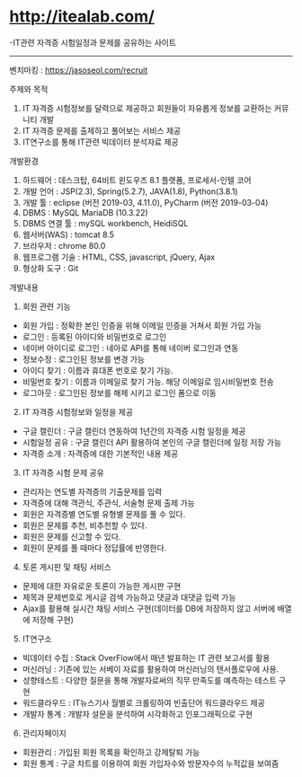 ﻿# http://itealab.com/
-IT관련 자격증 시험일정과 문제를 공유하는 사이트
- - -
벤치마킹 : https://jasoseol.com/recruit

주제와 목적

1. IT 자격증 시험정보를 달력으로 제공하고 회원들이 자유롭게 정보를 교환하는 커뮤니티 개발
2. IT 자격증 문제를 출제하고 풀어보는 서비스 제공
3. IT연구소를 통해 IT관련 빅데이터 분석자료 제공

개발환경

  1. 하드웨어 : 데스크탑, 64비트 윈도우즈 8.1 플랫폼, 프로세서-인텔 코어
  2. 개발 언어 : JSP(2.3), Spring(5.2.7), JAVA(1.8), Python(3.8.1)
  3. 개발 툴 : eclipse (버전 2019-03, 4.11.0), PyCharm (버전 2019-03-04)
  4. DBMS : MySQL MariaDB (10.3.22)
  5. DBMS 연결 툴 : mySQL workbench, HeidiSQL 
  6. 웹서버(WAS) : tomcat 8.5
  7. 브라우저 : chrome 80.0
  8. 웹프로그램 기술 : HTML, CSS, javascript, jQuery, Ajax
  9. 형상화 도구 : Git

개발내용

1. 회원 관련 기능
  - 회원 가입 : 정확한 본인 인증을 위해 이메일 인증을 거쳐서 회원 가입 가능
  - 로그인 : 등록된 아이디와 비밀번호로 로그인
  - 네이버 아이디로 로그인 : 네아로 API를 통해 네이버 로그인과 연동
  - 정보수정 : 로그인된 정보를 변경 가능
  - 아이디 찾기 : 이름과 휴대폰 번호로 찾기 가능. 
  - 비밀번호 찾기 : 이름과 이메일로 찾기 가능. 해당 이메일로 임시비밀번호 전송
  - 로그아웃 : 로그인된 정보를 해제 시키고 로그인 폼으로 이동

2. IT 자격증 시험정보와 일정을 제공
  - 구글 캘린더 : 구글 캘린더 연동하여 1년간의 자격증 시험 일정을 제공
  - 시험일정 공유 : 구글 캘린더 API 활용하여 본인의 구글 캘린더에 일정 저장 가능
  - 자격증 소개 : 자격증에 대한 기본적인 내용 제공

3. IT 자격증 시험 문제 공유
  - 관리자는 연도별 자격증의 기출문제를 입력
  - 자격증에 대해 객관식, 주관식, 서술형 문제 출제 가능
  - 회원은 자격증별 연도별 유형별 문제를 풀 수 있다.
  - 회원은 문제를 추천, 비추천할 수 있다.
  - 회원은 문제를 신고할 수 있다.
  - 회원이 문제를 풀 때마다 정답률에 반영한다.

4. 토론 게시판 및 채팅 서비스
  - 문제에 대한 자유로운 토론이 가능한 게시판 구현
  - 제목과 문제번호로 게시글 검색 가능하고 댓글과 대댓글 입력 가능
  - Ajax를 활용해 실시간 채팅 서비스 구현(데이터를 DB에 저장하지 않고 서버에 배열에 저장해 구현)

5. IT연구소
 - 빅데이터 수집 : Stack OverFlow에서 매년 발표하는 IT 관련 보고서를 활용
 - 머신러닝 : 기존에 있는 서베이 자료를 활용하여 머신러닝의 텐서플로우에 사용.
 - 성향테스트 : 다양한 질문을 통해 개발자로써의 직무 만족도를 예측하는 테스트 구현
 - 워드클라우드 : IT뉴스기사 월별로 크롤링하여 빈출단어 워드클라우드 제공
 - 개발자 통계 : 개발자 설문을 분석하여 시각화하고 인포그래픽으로 구현

6. 관리자페이지 
  - 회원관리 : 가입된 회원 목록을 확인하고 강제탈퇴 가능
  - 회원 통계 : 구글 차트를 이용하여 회원 가입자수와 방문자수의 누적값을 보여줌